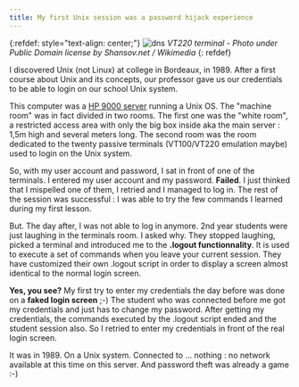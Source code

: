 ```yaml
---
title: My first Unix session was a password hijack experience
---
```

{:refdef: style="text-align: center;"}
![dns](https://upload.wikimedia.org/wikipedia/commons/thumb/d/df/DEC_vt220.jpg/1920px-DEC_vt220.jpg
)
_VT220 terminal - Photo under Public Domain license by Shansov.net / Wikimedia_
{: refdef}

I discovered Unix (not Linux) at college in Bordeaux, in 1989. After a first course about Unix and its concepts, our professor gave us our credentials to be able to login on our school Unix system.

This computer was a [HP 9000 server](https://en.wikipedia.org/wiki/HP_9000#Server_models) running a Unix OS. The "machine room" was in fact divided in two rooms. The first one was the "white room", a restricted access area with only the big box inside aka the main server : 1,5m high and several meters long. The second room was the room dedicated to the twenty passive terminals (VT100/VT220 emulation maybe) used to login on the Unix system.

So, with my user account and password, I sat in front of one of the terminals. I entered my user account and my password. **Failed**. I just thinked that I mispelled one of them, I retried and I managed to log in. The rest of the session was successful : I was able to try the few commands I learned during my first lesson.

But. The day after, I was not able to log in anymore. 2nd year students were just laughing in the terminals room. I asked why. They stopped laughing, picked a terminal and introduced me to the **.logout functionnality**. It is used to execute a set of commands when you leave your current session. They have customized their own .logout script in order to display a screen almost identical to the normal login screen.

**Yes, you see?** My first try to enter my credentials the day before was done on a **faked login screen** ;-) The student who was connected before me got my credentials and just has to change my password. After getting my credentials, the commands executed by the .logout script ended and the student session also. So I retried to enter my credentials in front of the real login screen.

It was in 1989. On a Unix system. Connected to ... nothing : no network available at this time on this server. And password theft was already a game :-)

